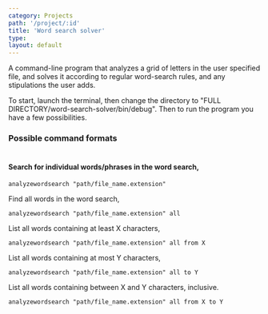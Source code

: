 ```yaml
---
category: Projects
path: '/project/:id'
title: 'Word search solver'
type:
layout: default
---
```


A command-line program that analyzes a grid of letters in the user specified file, and solves it according to regular word-search rules, and any stipulations the user adds.

To start, launch the terminal, then change the directory to "FULL DIRECTORY/word-search-solver/bin/debug". Then to run the program you have a few possibilities.

### Possible command formats
#
#### Search for individual words/phrases in the word search,
```
analyzewordsearch "path/file_name.extension"
```

Find all words in the word search,
```
analyzewordsearch "path/file_name.extension" all
```

List all words containing at least X characters,
```
analyzewordsearch "path/file_name.extension" all from X
```

List all words containing at most Y characters,
```
analyzewordsearch "path/file_name.extension" all to Y
```

List all words containing between X and Y characters, inclusive.
```
analyzewordsearch "path/file_name.extension" all from X to Y
```